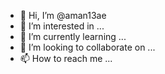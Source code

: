 - 👋 Hi, I’m @aman13ae
- 👀 I’m interested in ...
- 🌱 I’m currently learning ...
- 💞️ I’m looking to collaborate on ...
- 📫 How to reach me ...

<!---
aman13ae/aman13ae is a ✨ special ✨ repository because its `README.md` (this file) appears on your GitHub profile.
You can click the Preview link to take a look at your changes.
--->
